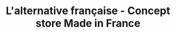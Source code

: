 ---
title: "L'alternative française - Concept store Made in France"
url: /albi/lalternative-francaise-concept-store-made-in-france/
shop: Kleidung
---